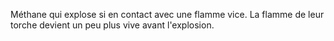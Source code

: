 Méthane qui explose si en contact avec une flamme vice. La flamme de leur torche devient un peu plus vive avant l'explosion.

